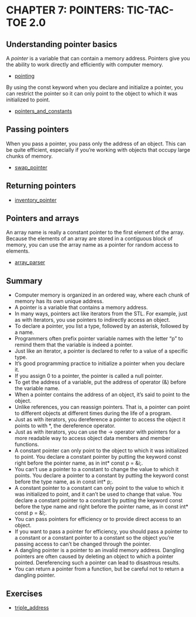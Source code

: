 # CHAPTER 7: POINTERS: TIC-TAC-TOE 2.0

## Understanding pointer basics

A *pointer* is a variable that can contain a memory address. Pointers give you the ability to work directly and efficiently with computer memory.

- [pointing](pointing.cc)

By using the const keyword when you declare and initialize a pointer, you can restrict the pointer so it can only point to the object to which it was initialized to point.

- [pointers_and_constants](pointers_and_constants.cc)

## Passing pointers

When you pass a pointer, you pass only the address of an object. This can be quite efficient, especially if you’re working with objects that occupy large chunks of memory.

- [swap_pointer](swap_pointer.cc)

## Returning pointers

- [inventory_pointer](inventory_pointer.cc)

## Pointers and arrays

An array name is really a constant pointer to the first element of the array. Because the elements of an array are stored in a contiguous block of memory, you can use the array name as a pointer for random access to elements.

- [array_parser](array_parser.cc)

## Summary

- Computer memory is organized in an ordered way, where each chunk of memory has its own unique address.
 - A pointer is a variable that contains a memory address.
 - In many ways, pointers act like iterators from the STL. For example, just as with iterators, you use pointers to indirectly access an object.
 - To declare a pointer, you list a type, followed by an asterisk, followed by a name.
 - Programmers often prefix pointer variable names with the letter “p” to remind them that the variable is indeed a pointer.
 - Just like an iterator, a pointer is declared to refer to a value of a specific type.
 - It’s good programming practice to initialize a pointer when you declare it.
 - If you assign 0 to a pointer, the pointer is called a null pointer.
 - To get the address of a variable, put the address of operator (&) before the variable name.
 - When a pointer contains the address of an object, it’s said to point to the object.
-  Unlike references, you can reassign pointers. That is, a pointer can point to different objects at different times during the life of a program.
 - Just as with iterators, you dereference a pointer to access the object it points to with *, the dereference operator.
 - Just as with iterators, you can use the -> operator with pointers for a more readable way to access object data members and member functions.
 - A constant pointer can only point to the object to which it was initialized to point. You declare a constant pointer by putting the keyword const right before the pointer name, as in int* const p = &i;.
 - You can’t use a pointer to a constant to change the value to which it points. You declare a pointer to a constant by putting the keyword const before the type name, as in const int* p;.
 - A constant pointer to a constant can only point to the value to which it was initialized to point, and it can’t be used to change that value. You declare a constant pointer to a constant by putting the keyword const before the type name and right before the pointer name, as in const int* const p = &I;.
 - You can pass pointers for efficiency or to provide direct access to an object.
 - If you want to pass a pointer for efficiency, you should pass a pointer to a constant or a constant pointer to a constant so the object you’re passing access to can’t be changed through the pointer.
 - A dangling pointer is a pointer to an invalid memory address. Dangling pointers are often caused by deleting an object to which a pointer pointed. Dereferencing such a pointer can lead to disastrous results.
 - You can return a pointer from a function, but be careful not to return a dangling pointer.

 ## Exercises

  - [triple_address](triple_address.cc)